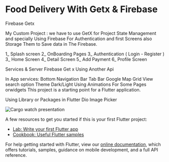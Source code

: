# Food Delivery With Getx & Firebase

Firebase Getx

My Custom Project : we have to use GetX for Project  State Management
and specially Using Firebase For Authentication and first Screens
also Storage Them to Save data in The Firebase.

 1_ Splash screen
 2_ OnBoarding Pages
 3_ Authentication ( Login - Register )
 3_ Home Screen
 4_ Detail Screen
 5_ Add  Payment
 6_ Profile Screen



Services & Server
Firebase
Get x
Using Another Api



In App services:
Bottom Navigation Bar
Tab Bar
Google Map
Grid View
search option
Theme Dark/Light
Using Animations For Some Pages orwidgets
This project is a starting point for a Flutter application.


Using Library or Packages in Flutter
Dio
Image Picker


![Cargo watch presentation](https://user-images.githubusercontent.com/56475378/158769544-282d432a-411e-4267-a1c7-ab389380edae.jpg)



A few resources to get you started if this is your first Flutter project:

- [Lab: Write your first Flutter app](https://flutter.dev/docs/get-started/codelab)
- [Cookbook: Useful Flutter samples](https://flutter.dev/docs/cookbook)

For help getting started with Flutter, view our
[online documentation](https://flutter.dev/docs), which offers tutorials,
samples, guidance on mobile development, and a full API reference.
